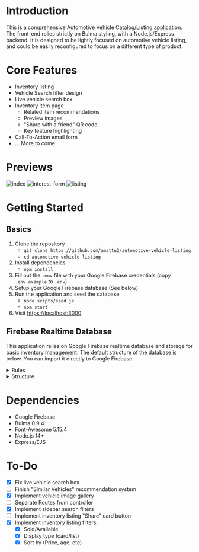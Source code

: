 # Introduction

This is a comprehensive Automotive Vehicle Catalog/Listing application. The front-end relies strictly on Bulma styling, with a Node.js/Express backend. It is designed to be lightly focused on automotive vehicle listing, and could be easily reconfigured to focus on a different type of product.

# Core Features

- Inventory listing
- Vehicle Search filter design
- Live vehicle search box
- Inventory item page
  - Related item recommendations
  - Preview images
  - "Share with a friend" QR code
  - Key feature highlighting
- Call-To-Action email form
- ... More to come

# Previews

![index](https://user-images.githubusercontent.com/38357871/229307852-7721f46d-d510-47f9-b2dc-8d90bb8f4e3e.png)
![interest-form](https://user-images.githubusercontent.com/38357871/229307858-86845c48-f5b9-478c-b9ba-e95d97422fe7.png)
![listing](https://user-images.githubusercontent.com/38357871/229307864-dd59726b-639d-4b44-8e43-74965ce1da13.png)

# Getting Started

## Basics

1. Clone the repository
   - `git clone https://github.com/amattu2/automotive-vehicle-listing`
   - `cd automotive-vehicle-listing`
2. Install dependencies
   - `npm install`
3. Fill out the `.env` file with your Google Firebase credentials (copy `.env.example` to `.env`)
4. Setup your Google Firebase database (See below)
5. Run the application and seed the database
   - `node scipts/seed.js`
   - `npm start`
6. Visit <https://localhost:3000>

## Firebase Realtime Database

This application relies on Google Firebase realtime database and storage for basic inventory management. The default structure of the database is below. You can import it directly to Google Firebase.

<details>
  <summary>Rules</summary>

  ```JSON
  {
    "rules": {
      "inventory": {
        ".read": true,
        ".write": true,
        ".indexOn": ["StockNum", "ModelYear", "Make", "Odometer", "Price"],
        "$key": {
          ".validate": "$key.length > 0 && newData.child('StockNum').exists()",
          "StockNum": {
            ".validate": "newData.exists() && newData.isString() && newData.val().length > 0"
          },
          "ModelYear":{
            ".validate": "newData.isNumber() && newData.val() > 1950"
          },
          "Odometer":{
            ".validate": "newData.isNumber() && newData.val() > 0"
          },
        }
      },
      "metadata": {
        ".read": true,
        ".write": true
      }
    }
  }
  ```

  > **Warning**: Beyond running the `setup.js` script, neither the `inventory` nor `metadata` nodes need `write` access.
</details>

<details>
  <summary>Structure</summary>

  ```JSON
  {
    "inventory": {},
    "metadata": {},
  }
  ```
</details>

# Dependencies

- Google Firebase
- Bulma 0.9.4
- Font-Awesome 5.15.4
- Node.js 14+
- Express/EJS

# To-Do

- [X] Fix live vehicle search box
- [ ] Finish "Similar Vehicles" recommendation system
- [X] Implement vehicle image gallery
- [ ] Separate Routes from controller
- [X] Implement sidebar search filters
- [ ] Implement inventory listing "Share" card button
- [X] Implement inventory listing filters:
  - [X] Sold/Available
  - [X] Display type (card/list)
  - [X] Sort by (Price, age, etc)
